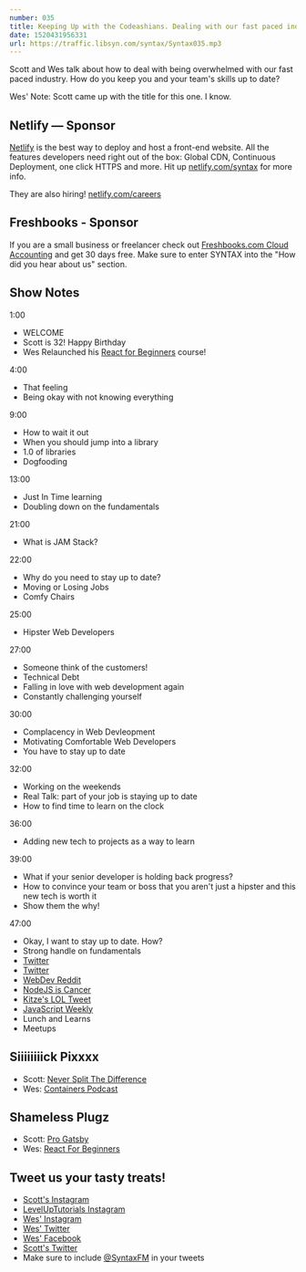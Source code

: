 ```yaml
---
number: 035
title: Keeping Up with the Codeashians. Dealing with our fast paced industry.
date: 1520431956331
url: https://traffic.libsyn.com/syntax/Syntax035.mp3
---
```


Scott and Wes talk about how to deal with being overwhelmed with our fast paced industry. How do you keep you and your team's skills up to date?

Wes' Note: Scott came up with the title for this one. I know.

## Netlify — Sponsor

[Netlify](https://netlify.com/syntax) is the best way to deploy and host a front-end website. All the features developers need right out of the box: Global CDN, Continuous Deployment, one click HTTPS and more. Hit up [netlify.com/syntax](https://netlify.com/syntax) for more info.

They are also hiring! [netlify.com/careers](https://netlify.com/careers)

## Freshbooks - Sponsor

If you are a small business or freelancer check out [Freshbooks.com Cloud Accounting](https://freshbooks.com/syntax) and get 30 days free. Make sure to enter SYNTAX into the "How did you hear about us" section.

## Show Notes

1:00

- WELCOME
- Scott is 32! Happy Birthday
- Wes Relaunched his [React for Beginners](https://reactforbeginners.com/) course!

4:00

- That feeling
- Being okay with not knowing everything

9:00

- How to wait it out
- When you should jump into a library
- 1.0 of libraries
- Dogfooding

13:00

- Just In Time learning
- Doubling down on the fundamentals

21:00

- What is JAM Stack?

22:00

- Why do you need to stay up to date?
- Moving or Losing Jobs
- Comfy Chairs

25:00

- Hipster Web Developers

27:00

- Someone think of the customers!
- Technical Debt
- Falling in love with web development again
- Constantly challenging yourself

30:00

- Complacency in Web Devleopment
- Motivating Comfortable Web Developers
- You have to stay up to date

32:00

- Working on the weekends
- Real Talk: part of your job is staying up to date
- How to find time to learn on the clock

36:00

- Adding new tech to projects as a way to learn

39:00

- What if your senior developer is holding back progress?
- How to convince your team or boss that you aren't just a hipster and this new tech is worth it
- Show them the why!

47:00

- Okay, I want to stay up to date. How?
- Strong handle on fundamentals
- [Twitter](https://twitter.com/wesbos)
- [Twitter](https://twitter.com/wesbos)
- [WebDev Reddit](https://www.reddit.com/r/webdev/)
- [NodeJS is Cancer](https://www.semitwist.com/mirror/node-js-is-cancer.html)
- [Kitze's LOL Tweet](https://twitter.com/thekitze/status/966347713934774272)
- [JavaScript Weekly](http://javascriptweekly.com/)
- Lunch and Learns
- Meetups

## Siiiiiiiick Pixxxx

- Scott: [Never Split The Difference](http://amzn.to/2tku2GC)
- Wes: [Containers Podcast](https://medium.com/containers)

## Shameless Plugz

- Scott: [Pro Gatsby](https://LevelUpTutorials.com/store)
- Wes: [React For Beginners](https://reactforbeginners.com/)

## Tweet us your tasty treats!

- [Scott's Instagram](https://www.instagram.com/stolinski/)
- [LevelUpTutorials Instagram](https://www.instagram.com/LevelUpTutorials/)
- [Wes' Instagram](https://www.instagram.com/wesbos/)
- [Wes' Twitter](https://twitter.com/wesbos)
- [Wes' Facebook](https://www.facebook.com/wesbos.developer)
- [Scott's Twitter](https://twitter.com/stolinski)
- Make sure to include [@SyntaxFM](https://twitter.com/SyntaxFM) in your tweets
